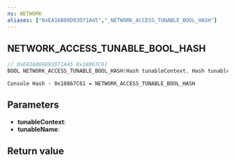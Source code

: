 ```yaml
---
ns: NETWORK
aliases: ["0xEA16B69D93D71A45","_NETWORK_ACCESS_TUNABLE_BOOL_HASH"]
---
```

## NETWORK_ACCESS_TUNABLE_BOOL_HASH

```c
// 0xEA16B69D93D71A45 0x18867C61
BOOL NETWORK_ACCESS_TUNABLE_BOOL_HASH(Hash tunableContext, Hash tunableName);
```

```
Console Hash - 0x18867C61 = NETWORK_ACCESS_TUNABLE_BOOL_HASH  
```

## Parameters
* **tunableContext**:
* **tunableName**:

## Return value
